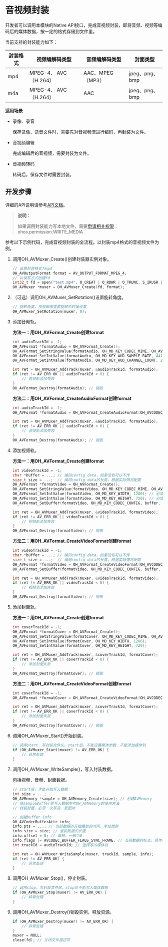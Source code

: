 # 音视频封装

开发者可以调用本模块的Native API接口，完成音视频封装，即将音频、视频等编码后的媒体数据，按一定的格式存储到文件里。

当前支持的封装能力如下：

| 封装格式 | 视频编解码类型        | 音频编解码类型   | 封面类型       |
| -------- | --------------------- | ---------------- | -------------- |
| mp4      | MPEG-4、 AVC（H.264） | AAC、MPEG（MP3） | jpeg、png、bmp |
| m4a      | MPEG-4、 AVC（H.264） | AAC              | jpeg、png、bmp |

**适用场景**

- 录像、录音
  
  保存录像、录音文件时，需要先对音视频流进行编码，再封装为文件。

- 音视频编辑
  
  完成编辑后的音视频，需要封装为文件。

- 音视频转码

  转码后，保存文件时需要封装。

## 开发步骤

详细的API说明请参考[API文档](../reference/native-apis/_a_v_muxer.md)。

> **说明：**
> 
> 如果调用封装能力写本地文件，需要[申请相关权限](../security/accesstoken-guidelines.md)：ohos.permission.WRITE_MEDIA

参考以下示例代码，完成音视频封装的全流程。以封装mp4格式的音视频文件为例。

1. 调用OH_AVMuxer_Create()创建封装器实例对象。

   ``` c++
   // 设置封装格式为mp4
   OH_AVOutputFormat format = AV_OUTPUT_FORMAT_MPEG_4;
   // 以读写方式创建fd
   int32_t fd = open("test.mp4", O_CREAT | O_RDWR | O_TRUNC, S_IRUSR | S_IWUSR);
   OH_AVMuxer *muxer = OH_AVMuxer_Create(fd, format);
   ```

2. （可选）调用OH_AVMuxer_SetRotation()设置旋转角度。
   
   ``` c++
   // 旋转角度，视频画面需要旋转的时候设置
   OH_AVMuxer_SetRotation(muxer, 0);
   ```

3. 添加音频轨。
   
   **方法一：用OH_AVFormat_Create创建format**

   ``` c++
   int audioTrackId = -1;
   OH_AVFormat *formatAudio = OH_AVFormat_Create();
   OH_AVFormat_SetStringValue(formatAudio, OH_MD_KEY_CODEC_MIME, OH_AVCODEC_MIMETYPE_AUDIO_AAC); // 必填
   OH_AVFormat_SetIntValue(formatAudio, OH_MD_KEY_AUD_SAMPLE_RATE, 44100); // 必填
   OH_AVFormat_SetIntValue(formatAudio, OH_MD_KEY_AUD_CHANNEL_COUNT, 2); // 必填
   
   int ret = OH_AVMuxer_AddTrack(muxer, &audioTrackId, formatAudio);
   if (ret != AV_ERR_OK || audioTrackId < 0) {
       // 音频轨添加失败
   }
   OH_AVFormat_Destroy(formatAudio); // 销毁
   ```
   
   **方法二：用OH_AVFormat_CreateAudioFormat创建format**
   
   ``` c++
   int audioTrackId = -1;
   OH_AVFormat *formatAudio = OH_AVFormat_CreateAudioFormat(OH_AVCODEC_MIMETYPE_AUDIO_AAC, 44100, 2);
   
   int ret = OH_AVMuxer_AddTrack(muxer, &audioTrackId, formatAudio);
   if (ret != AV_ERR_OK || audioTrackId < 0) {
       // 音频轨添加失败
   }
   OH_AVFormat_Destroy(formatAudio); // 销毁
   ```

4. 添加视频轨。

   **方法一：用OH_AVFormat_Create创建format**

   ``` c++
   int videoTrackId = -1;
   char *buffer = ...; // 编码config data，如果没有可以不传
   size_t size = ...;  // 编码config data的长度，根据实际情况配置
   OH_AVFormat *formatVideo = OH_AVFormat_Create();
   OH_AVFormat_SetStringValue(formatVideo, OH_MD_KEY_CODEC_MIME, OH_AVCODEC_MIMETYPE_VIDEO_MPEG4); // 必填
   OH_AVFormat_SetIntValue(formatVideo, OH_MD_KEY_WIDTH, 1280); // 必填
   OH_AVFormat_SetIntValue(formatVideo, OH_MD_KEY_HEIGHT, 720); // 必填
   OH_AVFormat_SetBuffer(formatVideo, OH_MD_KEY_CODEC_CONFIG, buffer, size); // 非必须
   
   int ret = OH_AVMuxer_AddTrack(muxer, &videoTrackId, formatVideo);
   if (ret != AV_ERR_OK || videoTrackId < 0) {
       // 视频轨添加失败
   }
   OH_AVFormat_Destroy(formatVideo); // 销毁
   ```
   
   **方法二：用OH_AVFormat_CreateVideoFormat创建format**
   
   ``` c++
   int videoTrackId = -1;
   char *buffer = ...; // 编码config data，如果没有可以不传
   size_t size = ...;  // 编码config data的长度，根据实际情况配置
   OH_AVFormat *formatVideo = OH_AVFormat_CreateVideoFormat(OH_AVCODEC_MIMETYPE_VIDEO_MPEG4, 1280, 720);
   OH_AVFormat_SetBuffer(formatVideo, OH_MD_KEY_CODEC_CONFIG, buffer, size); // 非必须
   
   int ret = OH_AVMuxer_AddTrack(muxer, &videoTrackId, formatVideo);
   if (ret != AV_ERR_OK || videoTrackId < 0) {
       // 视频轨添加失败
   }
   OH_AVFormat_Destroy(formatVideo); // 销毁
   ```

5. 添加封面轨。

   **方法一：用OH_AVFormat_Create创建format**

   ``` c++
   int coverTrackId = -1;
   OH_AVFormat *formatCover = OH_AVFormat_Create();
   OH_AVFormat_SetStringValue(formatCover, OH_MD_KEY_CODEC_MIME, OH_AVCODEC_MIMETYPE_IMAGE_JPG);
   OH_AVFormat_SetIntValue(formatCover, OH_MD_KEY_WIDTH, 1280);
   OH_AVFormat_SetIntValue(formatCover, OH_MD_KEY_HEIGHT, 720);
   
   int ret = OH_AVMuxer_AddTrack(muxer, &coverTrackId, formatCover);
   if (ret != AV_ERR_OK || coverTrackId < 0) {
       // 添加封面失败
   }
   OH_AVFormat_Destroy(formatCover); // 销毁
   ```
   
   **方法二：用OH_AVFormat_CreateVideoFormat创建format**

   ``` c++
   int coverTrackId = -1;
   OH_AVFormat *formatCover = OH_AVFormat_CreateVideoFormat(OH_AVCODEC_MIMETYPE_IMAGE_JPG, 1280, 720);
   
   int ret = OH_AVMuxer_AddTrack(muxer, &coverTrackId, formatCover);
   if (ret != AV_ERR_OK || coverTrackId < 0) {
       // 添加封面失败
   }
   OH_AVFormat_Destroy(formatCover); // 销毁
   ```

6. 调用OH_AVMuxer_Start()开始封装。
   
   ``` c++
   // 调用start，写封装文件头。start后，不能设置媒体参数、不能添加媒体轨
   if (OH_AVMuxer_Start(muxer) != AV_ERR_OK) {
       // 异常处理
   }
   ```

7. 调用OH_AVMuxer_WriteSample()，写入封装数据。
   
   包括视频、音频、封面数据。

   ``` c++
   // start后，才能开始写入数据
   int size = ...;
   OH_AVMemory *sample = OH_AVMemory_Create(size); // 创建AVMemory
   // 往sampleBuffer里写入数据参考OH_AVMemory的使用方法
   // 封装封面，必须一次写完一张图片
   
   // 创建buffer info
   OH_AVCodecBufferAttr info;
   info.pts = ...; // 当前数据的开始播放的时间，单位微秒
   info.size = size; // 当前数据的长度
   info.offset = 0; // 偏移，一般为0
   info.flags |= AVCODEC_BUFFER_FLAGS_SYNC_FRAME; // 当前数据的标志。具体参考OH_AVCodecBufferFlags
   int trackId = audioTrackId; // 选择写的媒体轨
   
   int ret = OH_AVMuxer_WriteSample(muxer, trackId, sample, info);
   if (ret != AV_ERR_OK) {
       // 异常处理
   }
   ```

8. 调用OH_AVMuxer_Stop()，停止封装。

   ``` c++
   // 调用stop，写封装文件尾。stop后不能写入媒体数据
   if (OH_AVMuxer_Stop(muxer) != AV_ERR_OK) {
       // 异常处理
   }
   ```

9. 调用OH_AVMuxer_Destroy()销毁实例，释放资源。

   ``` c++
   if (OH_AVMuxer_Destroy(muxer) != AV_ERR_OK) {
       // 异常处理
   }
   muxer = NULL;
   close(fd); // 关闭文件描述符
   ```
